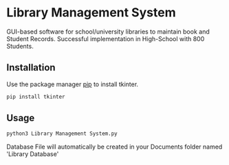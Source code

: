 # Library Management System

GUI-based software for school/university libraries to maintain book and Student Records. 
Successful implementation in High-School with 800 Students.

## Installation

Use the package manager [pip](https://pip.pypa.io/en/stable/) to install tkinter.

```bash
pip install tkinter
```
## Usage

```bash
python3 Library Management System.py
```
Database File will automatically be created in your Documents folder named 'Library Database'

